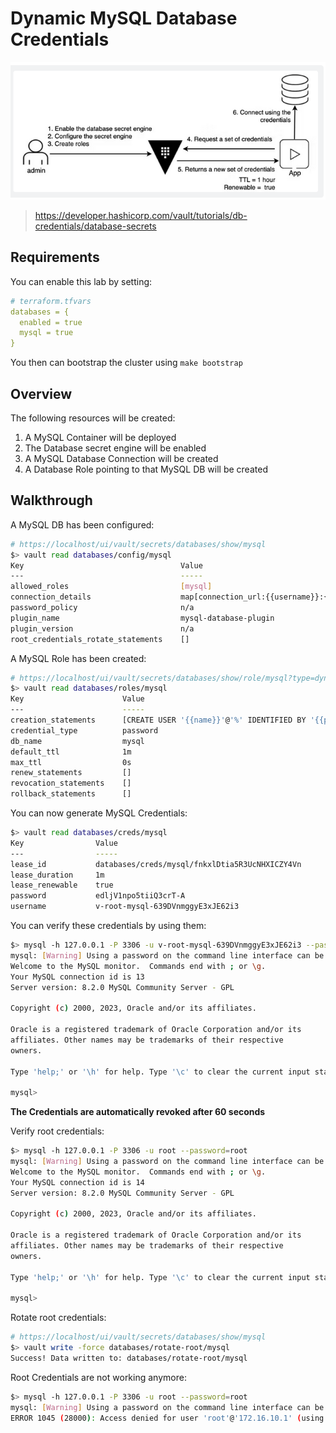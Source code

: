 # Dynamic MySQL Database Credentials

![img](assets/db.png)
> https://developer.hashicorp.com/vault/tutorials/db-credentials/database-secrets

## Requirements
You can enable this lab by setting:

```yaml
# terraform.tfvars
databases = {
  enabled = true
  mysql = true
}
```

You then can bootstrap the cluster using `make bootstrap`

## Overview
The following resources will be created:

1. A MySQL Container will be deployed
2. The Database secret engine will be enabled
3. A MySQL Database Connection will be created
4. A Database Role pointing to that MySQL DB will be created

## Walkthrough
A MySQL DB has been configured:

```bash
# https://localhost/ui/vault/secrets/databases/show/mysql
$> vault read databases/config/mysql
Key                                   Value
---                                   -----
allowed_roles                         [mysql]
connection_details                    map[connection_url:{{username}}:{{password}}@tcp(mysql:3306)/vault-playgound max_open_connections:2 username:root]
password_policy                       n/a
plugin_name                           mysql-database-plugin
plugin_version                        n/a
root_credentials_rotate_statements    []
```

A MySQL Role has been created:

```bash
# https://localhost/ui/vault/secrets/databases/show/role/mysql?type=dynamic
$> vault read databases/roles/mysql
Key                      Value
---                      -----
creation_statements      [CREATE USER '{{name}}'@'%' IDENTIFIED BY '{{password}}';GRANT SELECT ON *.* TO '{{name}}'@'%';]
credential_type          password
db_name                  mysql
default_ttl              1m
max_ttl                  0s
renew_statements         []
revocation_statements    []
rollback_statements      []
```

You can now generate MySQL Credentials:

```bash
$> vault read databases/creds/mysql
Key                Value
---                -----
lease_id           databases/creds/mysql/fnkxlDtia5R3UcNHXICZY4Vn
lease_duration     1m
lease_renewable    true
password           edljV1npo5tiiQ3crT-A
username           v-root-mysql-639DVnmggyE3xJE62i3
```

You can verify these credentials by using them:

```bash
$> mysql -h 127.0.0.1 -P 3306 -u v-root-mysql-639DVnmggyE3xJE62i3 --password=edljV1npo5tiiQ3crT-A
mysql: [Warning] Using a password on the command line interface can be insecure.
Welcome to the MySQL monitor.  Commands end with ; or \g.
Your MySQL connection id is 13
Server version: 8.2.0 MySQL Community Server - GPL

Copyright (c) 2000, 2023, Oracle and/or its affiliates.

Oracle is a registered trademark of Oracle Corporation and/or its
affiliates. Other names may be trademarks of their respective
owners.

Type 'help;' or '\h' for help. Type '\c' to clear the current input statement.

mysql>
```

**The Credentials are automatically revoked after 60 seconds**

Verify root credentials:

```bash
$> mysql -h 127.0.0.1 -P 3306 -u root --password=root
mysql: [Warning] Using a password on the command line interface can be insecure.
Welcome to the MySQL monitor.  Commands end with ; or \g.
Your MySQL connection id is 14
Server version: 8.2.0 MySQL Community Server - GPL

Copyright (c) 2000, 2023, Oracle and/or its affiliates.

Oracle is a registered trademark of Oracle Corporation and/or its
affiliates. Other names may be trademarks of their respective
owners.

Type 'help;' or '\h' for help. Type '\c' to clear the current input statement.

mysql>
```

Rotate root credentials:

```bash
# https://localhost/ui/vault/secrets/databases/show/mysql
$> vault write -force databases/rotate-root/mysql
Success! Data written to: databases/rotate-root/mysql
```

Root Credentials are not working anymore:

```bash
$> mysql -h 127.0.0.1 -P 3306 -u root --password=root
mysql: [Warning] Using a password on the command line interface can be insecure.
ERROR 1045 (28000): Access denied for user 'root'@'172.16.10.1' (using password: YES)
```
